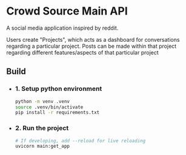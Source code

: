 # Crowd Source Main API 
A social media application inspired by reddit.

Users create "Projects", which acts as a dashboard for conversations regarding a particular project. Posts can be made within that project regarding different features/aspects of that particular project

## Build
- ### 1. Setup python environment
    ```bash
    python -m venv .venv
    source .venv/bin/activate
    pip install -r requirements.txt
    ```

- ### 2. Run the project
    ```bash
    # If developing, add --reload for live reloading
    uvicorn main:get_app
    ```